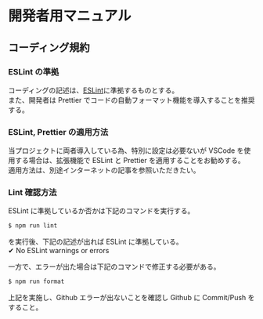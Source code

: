 # 開発者用マニュアル

## コーディング規約

### ESLint の準拠

コーディングの記述は、[ESLint](https://eslint.org/)に準拠するものとする。  
また、開発者は Prettier でコードの自動フォーマット機能を導入することを推奨する。

### ESLint, Prettier の適用方法

当プロジェクトに両者導入している為、特別に設定は必要ないが VSCode を使用する場合は、拡張機能で ESLint と Prettier を適用することをお勧めする。  
適用方法は、別途インターネットの記事を参照いただきたい。

### Lint 確認方法

ESLint に準拠しているか否かは下記のコマンドを実行する。

```bash
$ npm run lint
```

を実行後、下記の記述が出れば ESLint に準拠している。  
✔ No ESLint warnings or errors

一方で、エラーが出た場合は下記のコマンドで修正する必要がある。

```bash
$ npm run format
```

上記を実施し、Github エラーが出ないことを確認し Github に Commit/Push をすること。
